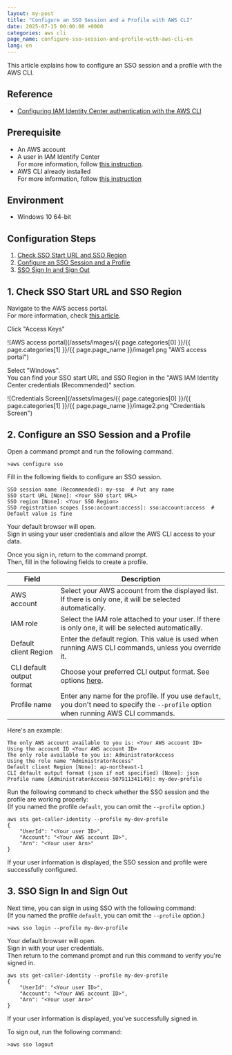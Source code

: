 ```yaml
---
layout: my-post
title: "Configure an SSO Session and a Profile with AWS CLI"
date: 2025-07-15 00:00:00 +0000
categories: aws cli
page_name: configure-sso-session-and-profile-with-aws-cli-en
lang: en
---
```


This article explains how to configure an SSO session and a profile with the AWS CLI.

## Reference
- [Configuring IAM Identity Center authentication with the AWS CLI](https://docs.aws.amazon.com/cli/latest/userguide/cli-configure-sso.html)

## Prerequisite
- An AWS account
- A user in IAM Identify Center  
For more information, follow [this instruction](/aws/iam/create-user-with-administrative-access-in-iam-identity-center-en).
- AWS CLI already installed  
For more information, follow [this instruction](/aws/cli/install-aws-cli-on-windows-en)

## Environment
- Windows 10 64-bit

## Configuration Steps
1. [Check SSO Start URL and SSO Region](#1-check-sso-start-url-and-sso-region)
2. [Configure an SSO Session and a Profile](#2-configure-an-sso-session-and-a-profile)
3. [SSO Sign In and Sign Out](#3-sso-sign-in-and-sign-out)

## 1. Check SSO Start URL and SSO Region
Navigate to the AWS access portal.  
For more information, check [this article](/aws/iam/create-user-with-administrative-access-in-iam-identity-center-en).

Click "Access Keys"

![AWS access portal](/assets/images/{{ page.categories[0] }}/{{ page.categories[1] }}/{{ page.page_name }}/image1.png "AWS access portal")

Select "Windows".  
You can find your SSO start URL and SSO Region in the "AWS IAM Identity Center credentials (Recommended)" section.

![Credentials Screen](/assets/images/{{ page.categories[0] }}/{{ page.categories[1] }}/{{ page.page_name }}/image2.png "Credentials Screen")

## 2. Configure an SSO Session and a Profile
Open a command prompt and run the following command.

```
>aws configure sso
```

Fill in the following fields to configure an SSO session.

```
SSO session name (Recommended): my-sso  # Put any name
SSO start URL [None]: <Your SSO start URL>
SSO region [None]: <Your SSO Region>
SSO registration scopes [sso:account:access]: sso:account:access  # Default value is fine
```

Your default browser will open.  
Sign in using your user credentials and allow the AWS CLI access to your data.

Once you sign in, return to the command prompt.  
Then, fill in the following fields to create a profile.

| Field | Description |
|-------|-------------|
| AWS account | Select your AWS account from the displayed list. If there is only one, it will be selected automatically. |
| IAM role | Select the IAM role attached to your user. If there is only one, it will be selected automatically. |
| Default client Region | Enter the default region. This value is used when running AWS CLI commands, unless you override it. |
| CLI default output format | Choose your preferred CLI output format. See options [here](https://docs.aws.amazon.com/cli/latest/userguide/cli-configure-files.html#cli-config-output). |
| Profile name | Enter any name for the profile. If you use `default`, you don't need to specify the `--profile` option when running AWS CLI commands. |

Here's an example:

```
The only AWS account available to you is: <Your AWS account ID>
Using the account ID <Your AWS account ID>
The only role available to you is: AdministratorAccess
Using the role name "AdministratorAccess"
Default client Region [None]: ap-northeast-1
CLI default output format (json if not specified) [None]: json
Profile name [AdministratorAccess-507911341149]: my-dev-profile
```

Run the following command to check whether the SSO session and the profile are working properly:  
(If you named the profile `default`, you can omit the `--profile` option.)

```
aws sts get-caller-identity --profile my-dev-profile
{
    "UserId": "<Your user ID>",
    "Account": "<Your AWS account ID>",
    "Arn": "<Your user Arn>"
}
```

If your user information is displayed, the SSO session and profile were successfully configured.

## 3. SSO Sign In and Sign Out
Next time, you can sign in using SSO with the following command:    
(If you named the profile `default`, you can omit the `--profile` option.)

```
>aws sso login --profile my-dev-profile
```

Your default browser will open.  
Sign in with your user credentials.  
Then return to the command prompt and run this command to verify you're signed in.

```
aws sts get-caller-identity --profile my-dev-profile
{
    "UserId": "<Your user ID>",
    "Account": "<Your AWS account ID>",
    "Arn": "<Your user Arn>"
}
```

If your user information is displayed, you've successfully signed in.

To sign out, run the following command:

```
>aws sso logout
```